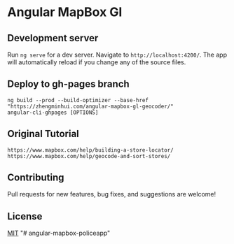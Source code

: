 # Angular MapBox Gl

## Development server

Run `ng serve` for a dev server. Navigate to `http://localhost:4200/`. The app will automatically reload if you change any of the source files.

## Deploy to gh-pages branch

```shell
ng build --prod --build-optimizer --base-href "https://zhengminhui.com/angular-mapbox-gl-geocoder/"
angular-cli-ghpages [OPTIONS]
```

## Original Tutorial

`https://www.mapbox.com/help/building-a-store-locator/`
`https://www.mapbox.com/help/geocode-and-sort-stores/`

## Contributing

Pull requests for new features, bug fixes, and suggestions are welcome!

## License

[MIT](https://github.com/wanzaiwanger/angular-mapbox-gl-geocoder/blob/master/LICENSE)
"# angular-mapbox-policeapp" 
